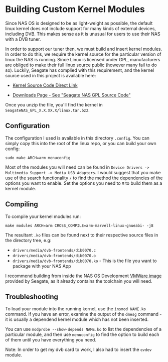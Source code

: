 # Building Custom Kernel Modules

Since NAS OS is designed to be as light-weight as possible, the default linux kernel does not include support for many kinds of external devices, including DVB. This makes sense as it is unusual for users to use their NAS with a DVB tuner.

In order to support our tuner then, we must build and insert kernel modules. In order to do this, we require the kernel source for the particular version of linux the NAS is running. Since Linux is licensed under GPL, manufacturers are obliged to make their full linux source public (however many fail to do so). Luckily, Seagate has complied with this requirement, and the kernel source used in this project is available here:

- [Kernel Source Code Direct Link](https://www.seagate.com/files/www-content/support-content/network-attached-storage/business-storage/seagate-nas-pro/_shared/masters/SeagateNAS_GPL_4.3.16.0.zip)

- [Downloads Page - See "Seagate NAS GPL Source Code"](https://www.seagate.com/gb/en/support/network-attached-storage/business-storage/seagate-nas/)

Once you unzip the file, you'll find the kernel in `SeagateNAS_GPL_X.X.XX.X/linux.tar.bz2`.

## Configuration

The configuration I used is available in this directory `.config`. You can simply copy this into the root of the linux repo, or you can build your own config:

`sudo make ARCH=arm menuconfig`

Most of the modules you will need can be found in `Device Drivers -> Multimedia Support -> Media USB Adapters`. I would suggest that you make use of the search functionality `/` to find the method the dependencies of the options you want to enable. Set the options you need to `M` to build them as a kernel module.

## Compiling

To compile your kernel modules run:

`make modules ARCH=arm CROSS_COMPILE=arm-marvell-linux-gnueabi- -j8`

The resultant `.ko` files can be found next to their respective source files in the directory tree, e.g:

- `drivers/media/dvb-frontends/dib0070.c`
- `drivers/media/dvb-frontends/dib0070.o`
- `drivers/media/dvb-frontends/dib0070.ko` - This is the file you want to package with your NAS App

I recommend building from inside the NAS OS Development [VMWare image](https://www.seagate.com/nasos/SDK/0.7/downloads/index.html#sdk) provided by Seagate, as it already contains the toolchain you will need.

## Troubleshooting

To load your module into the running kernel, use the `insmod NAME.ko` command. If you have an error, examine the output of the `dmesg` command - it is usually a dependend kernel module which has not been inserted.

You can use `modprobe --show-depends NAME.ko` to list the dependencies of a particular module, and then use `menuconfig` to find the option to build each of them until you have everything you need.

Note: In order to get my dvb card to work, I also had to insert the `evdev` module.
